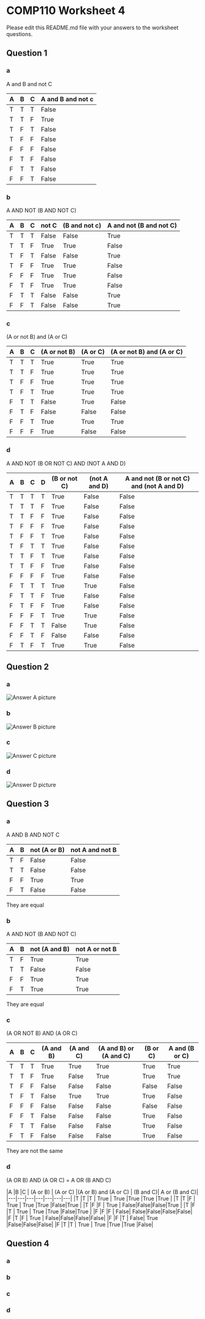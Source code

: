 # COMP110 Worksheet 4

Please edit this README.md file with your answers to the worksheet questions.

## Question 1

### a 
A and B and not C
	
| A | B | C | A and B and not c|
|---|---|---|---|
| T	| T	| T	|False|
| T	| T	| F	|True|
| T	| F	| T	|False|
| T	| F	| F	|False|
| F	| F	| F	|False|
| F	| T	| F	|False|
| F	| T	| T	|False|
| F	| F	| T	|False|

### b
A AND NOT (B AND NOT C)

| A | B | C | not C |  (B and not c)| A and not (B and not C)|
|---|---|---|---|---|---|
| T	| T	| T	| False	|False |True |
| T	| T	| F	| True	|True  |False|
| T	| F	| T	| False	|False |True |
| T	| F	| F	| True	|True  |False|
| F	| F	| F	| True	|True  |False|
| F	| T	| F	| True	|True  |False|
| F	| T	| T	| False	|False |True |
| F	| F	| T	| False	|False |True |

### c
(A or not B) and (A or C)

|A |B |C |(A or not B)| (A or C)| (A or not B) and (A or C)|
|---|---|---|---|---|---|
|T |T |T | 	True	  |	True	| True |
|T |T |F | 	True 	  | True	| True |
|T |F |F | 	True 	  |	True	| True |
|T |F |T | 	True 	  | True	| True |
|F |T |T | 	False	  |	True	| False|
|F |T |F | 	False	  | False	| False|
|F |F |T | 	True 	  | True	| True |
|F |F |F | 	True 	  |	False	| False|

### d
A AND NOT (B OR NOT C) AND (NOT A AND D)

|A |B |C |D | (B or not C) | (not A and D) | A and not (B or not C) and (not A and D) |
|---|---|---|---|---|---|---|
|T |T |T |T | True | False | False |
|T |T |T |F | True | False | False |
|T |T |F |F | True | False | False |
|T |F |F |F | True | False | False | 
|T |F |F |T | True | False | False |
|T |F |T |T | True | False | False |
|T |T |F |T | True | False | False |
|T |T |F |F | True | False | False |
|F |F |F |F | True | False | False |
|F |T |T |T | True | True  | False |
|F |T |T |F | True | False | False |
|F |T |F |F | True | False | False |
|F |F |F |T | True | True  | False |
|F |F |T |T | False| True  | False |
|F |F |T |F | False| False | False |
|F |T |F |T | True | True  | False |

## Question 2

### a
![Answer A picture](LogicCircuitA.PNG)
### b
![Answer B picture](LogicCircuitB.PNG)
### c
![Answer C picture](LogicCircuitC.PNG)
### d
![Answer D picture](LogicCircuitD.PNG)
## Question 3

### a
A AND B AND NOT C

|A |B | not (A or B)| not A and not B |
|---|---|---|---|
|T |F |False|False |
|T |T |False|False |
|F |F |True |True  |
|F |T |False|False |

They are equal

### b
A AND NOT (B AND NOT C)

|A |B | not (A and B) | not A or not B |
|---|---|---|---|
|T |F |True |True |
|T |T |False|False|
|F |F |True |True |
|F |T |True |True |

They are equal

### c
(A OR NOT B) AND (A OR C)

|A |B |C | (A and B) | (A and C) | (A and B) or (A and C)| (B or C) |A and (B or C)
|---|---|---|---|---|---|---|---|
|T |T |T |True |True |True |True |True |
|T |T |F |True |False|True |True |True |
|T |F |F |False|False|False|False|False|
|T |F |T |False|True |True |True |False|
|F |F |F |False|False|False|False|False|
|F |F |T |False|False|False|True |False|
|F |T |T |False|False|False|True |False|
|F |T |F |False|False|False|True |False|

They are not the same

### d
(A OR B) AND (A OR C) = A OR (B AND C)

|A |B |C | (A or B) | (A or C) |(A or B) and (A or C) | (B and C)| A or (B and C)|
|---|---|---|---|---|---|---|
|T |T |T | True | True |True |True |True |
|T |T |F | True | True |True |False|True |
|T |F |F | True | False|False|False|True |
|T |F |T | True | True |True |False|True |
|F |F |F | False| False|False|False|False|
|F |T |F | True | False|False|False|False|
|F |F |T | False| True |False|False|False|
|F |T |T | True | True |True |True |False|


## Question 4

### a

### b

### c

### d

